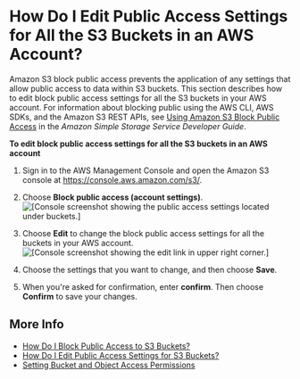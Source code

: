 # How Do I Edit Public Access Settings for All the S3 Buckets in an AWS Account?<a name="block-public-access-account"></a>

Amazon S3 block public access prevents the application of any settings that allow public access to data within S3 buckets\. This section describes how to edit block public access settings for all the S3 buckets in your AWS account\. For information about blocking public using the AWS CLI, AWS SDKs, and the Amazon S3 REST APIs, see [Using Amazon S3 Block Public Access](https://docs.aws.amazon.com/AmazonS3/latest/dev/access-control-block-public-access.html) in the *Amazon Simple Storage Service Developer Guide*\.

**To edit block public access settings for all the S3 buckets in an AWS account**

1. Sign in to the AWS Management Console and open the Amazon S3 console at [https://console\.aws\.amazon\.com/s3/](https://console.aws.amazon.com/s3/)\.

1. Choose **Block public access \(account settings\)**\.  
![\[Console screenshot showing the public access settings located under buckets.\]](http://docs.aws.amazon.com/AmazonS3/latest/user-guide/images/choose-public-access-account.png)

1. Choose **Edit** to change the block public access settings for all the buckets in your AWS account\.  
![\[Console screenshot showing the edit link in upper right corner.\]](http://docs.aws.amazon.com/AmazonS3/latest/user-guide/images/block-public-access-account-edit.png)

1. Choose the settings that you want to change, and then choose **Save**\.

1. When you're asked for confirmation, enter **confirm**\. Then choose **Confirm** to save your changes\.

## More Info<a name="block-public-access-account-moreinfo"></a>
+ [How Do I Block Public Access to S3 Buckets?](block-public-access.md)
+ [How Do I Edit Public Access Settings for S3 Buckets?](block-public-access-bucket.md)
+ [Setting Bucket and Object Access Permissions](set-permissions.md)